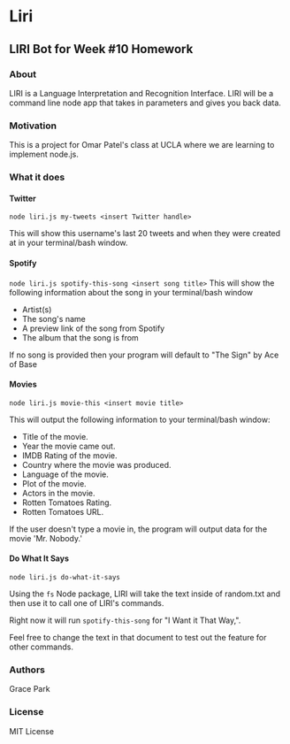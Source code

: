# Liri
## LIRI Bot for Week #10 Homework

### About

LIRI is a Language Interpretation and Recognition Interface. LIRI will be a command line node app that takes in parameters and gives you back data.

### Motivation

This is a project for Omar Patel's class at UCLA where we are learning to implement node.js.

### What it does

#### Twitter
`node liri.js my-tweets <insert Twitter handle>`

This will show this username's last 20 tweets and when they were created at in your terminal/bash window.

#### Spotify
`node liri.js spotify-this-song <insert song title>`
This will show the following information about the song in your terminal/bash window

- Artist(s)
- The song's name
- A preview link of the song from Spotify
- The album that the song is from

If no song is provided then your program will default to "The Sign" by Ace of Base

#### Movies
`node liri.js movie-this <insert movie title>`

This will output the following information to your terminal/bash window:

- Title of the movie.
- Year the movie came out.
- IMDB Rating of the movie.
- Country where the movie was produced.
- Language of the movie.
- Plot of the movie.
- Actors in the movie.
- Rotten Tomatoes Rating.
- Rotten Tomatoes URL.

If the user doesn't type a movie in, the program will output data for the movie 'Mr. Nobody.'

#### Do What It Says
`node liri.js do-what-it-says`

Using the `fs` Node package, LIRI will take the text inside of random.txt and then use it to call one of LIRI's commands.

Right now it will run `spotify-this-song` for "I Want it That Way,".

Feel free to change the text in that document to test out the feature for other commands.

### Authors

Grace Park

### License

MIT License
